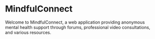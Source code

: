 # MindfulConnect
Welcome to MindfulConnect, a web application providing anonymous mental health support through forums, professional video consultations, and various resources.
